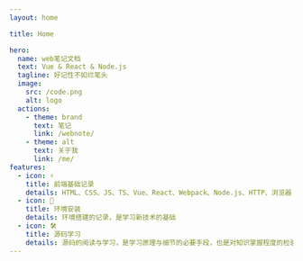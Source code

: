 ```yaml
---
layout: home

title: Home

hero:
  name: web笔记文档
  text: Vue & React & Node.js
  tagline: 好记性不如烂笔头
  image:
    src: /code.png
    alt: logo
  actions:
    - theme: brand
      text: 笔记
      link: /webnote/
    - theme: alt
      text: 关于我
      link: /me/
features:
  - icon: ⚡️ 
    title: 前端基础记录
    details: HTML、CSS、JS、TS、Vue、React、Webpack、Node.js、HTTP、浏览器
  - icon: 🖖
    title: 环境安装
    details: 环境搭建的记录，是学习新技术的基础
  - icon: 🛠️
    title: 源码学习
    details: 源码的阅读与学习，是学习原理与细节的必要手段，也是对知识掌握程度的检验
---
```



<!-- <VercelAnalytics /> -->
